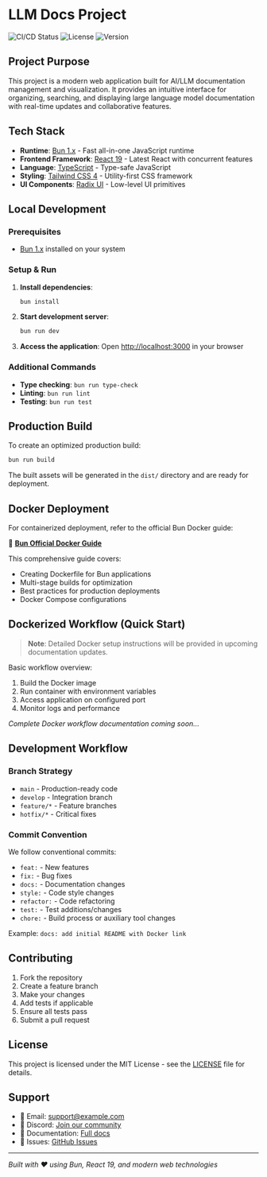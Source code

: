 # LLM Docs Project

![CI/CD Status](https://img.shields.io/badge/CI%2FCD-pending-yellow)
![License](https://img.shields.io/badge/license-MIT-blue)
![Version](https://img.shields.io/badge/version-1.0.0-green)

## Project Purpose

This project is a modern web application built for AI/LLM documentation management and visualization. It provides an intuitive interface for organizing, searching, and displaying large language model documentation with real-time updates and collaborative features.

## Tech Stack

- **Runtime**: [Bun 1.x](https://bun.sh/) - Fast all-in-one JavaScript runtime
- **Frontend Framework**: [React 19](https://react.dev/) - Latest React with concurrent features
- **Language**: [TypeScript](https://www.typescriptlang.org/) - Type-safe JavaScript
- **Styling**: [Tailwind CSS 4](https://tailwindcss.com/) - Utility-first CSS framework
- **UI Components**: [Radix UI](https://www.radix-ui.com/) - Low-level UI primitives

## Local Development

### Prerequisites

- [Bun 1.x](https://bun.sh/docs/installation) installed on your system

### Setup & Run

1. **Install dependencies**:
   ```bash
   bun install
   ```

2. **Start development server**:
   ```bash
   bun run dev
   ```

3. **Access the application**:
   Open [http://localhost:3000](http://localhost:3000) in your browser

### Additional Commands

- **Type checking**: `bun run type-check`
- **Linting**: `bun run lint`
- **Testing**: `bun run test`

## Production Build

To create an optimized production build:

```bash
bun run build
```

The built assets will be generated in the `dist/` directory and are ready for deployment.

## Docker Deployment

For containerized deployment, refer to the official Bun Docker guide:

🐳 **[Bun Official Docker Guide](https://bun.sh/docs/bundler/docker)**

This comprehensive guide covers:
- Creating Dockerfile for Bun applications
- Multi-stage builds for optimization
- Best practices for production deployments
- Docker Compose configurations

## Dockerized Workflow (Quick Start)

> **Note**: Detailed Docker setup instructions will be provided in upcoming documentation updates.

Basic workflow overview:
1. Build the Docker image
2. Run container with environment variables
3. Access application on configured port
4. Monitor logs and performance

*Complete Docker workflow documentation coming soon...*

## Development Workflow

### Branch Strategy
- `main` - Production-ready code
- `develop` - Integration branch
- `feature/*` - Feature branches
- `hotfix/*` - Critical fixes

### Commit Convention
We follow conventional commits:
- `feat:` - New features
- `fix:` - Bug fixes
- `docs:` - Documentation changes
- `style:` - Code style changes
- `refactor:` - Code refactoring
- `test:` - Test additions/changes
- `chore:` - Build process or auxiliary tool changes

Example: `docs: add initial README with Docker link`

## Contributing

1. Fork the repository
2. Create a feature branch
3. Make your changes
4. Add tests if applicable
5. Ensure all tests pass
6. Submit a pull request

## License

This project is licensed under the MIT License - see the [LICENSE](LICENSE) file for details.

## Support

- 📧 Email: support@example.com
- 💬 Discord: [Join our community](https://discord.gg/example)
- 📖 Documentation: [Full docs](https://docs.example.com)
- 🐛 Issues: [GitHub Issues](https://github.com/username/repo/issues)

---

*Built with ❤️ using Bun, React 19, and modern web technologies*
